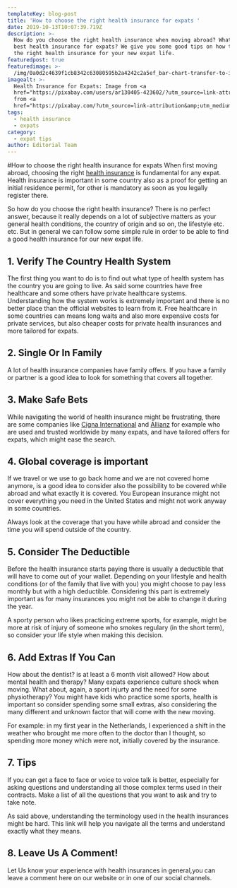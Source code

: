 ```yaml
---
templateKey: blog-post
title: 'How to choose the right health insurance for expats '
date: 2019-10-13T10:07:39.719Z
description: >-
  How do you choose the right health insurance when moving abroad? What is the
  best health insurance for expats? We give you some good tips on how to choose
  the right health insurance for your new expat life.
featuredpost: true
featuredimage: >-
  /img/0a0d2c4639f1cb8342c63080595b2a4242c2a5ef_bar-chart-transfer-to-india-homepage-english.png
imagealt: >-
  Health Insurance for Expats: Image from <a
  href="https://pixabay.com/users/ar130405-423602/?utm_source=link-attribution&amp;utm_medium=referral&amp;utm_campaign=image&amp;utm_content=2082630">ar130405</a>
  from <a
  href="https://pixabay.com/?utm_source=link-attribution&amp;utm_medium=referral&amp;utm_campaign=image&amp;utm_content=2082630">Pixabay</a>
tags:
  - health insurance
  - expats
category:
  - expat tips
author: Editorial Team
---
```


#How to choose the right health insurance for expats 
When first moving abroad, choosing the right [health insurance](https://expatfinancial.com/international-health-insurance/) is fundamental for any expat. 
Health insurance is important in some country also as a proof for getting an initial residence permit, for other is mandatory as soon as you legally register there.
 
So how do you choose the right health insurance? There is no perfect answer, because it really depends on a lot of subjective matters as your general health conditions, the country of origin and so on, the lifestyle etc. etc. But in general we can follow some simple rule in order to be able to find a good health insurance for our new expat life.

## 1. Verify The Country Health System

The first thing you want to do is to find out what type of health system has the country you are going to live. As said some countries have free healthcare and some others have private healthcare systems. Understanding how the system works is extremely important and there is no better place than the official websites to learn from it. Free healthcare in some countries can means long waits and also more expensive costs for private services, but also cheaper costs for private health insurances and more tailored for expats.

## 2. Single Or In Family

A lot of health insurance companies have family offers. If you have a family or partner is a good idea to look for something that covers all together. 

## 3. Make Safe Bets
While navigating the world of health insurance might be frustrating, there are some companies like [Cigna International](https://expatfinancial.com/cigna-international-health-insurance-plan/) and [Allianz](https://expatfinancial.com/allianz-international-health-insurance/) for example who are used and trusted worldwide by many expats, and have tailored offers for expats, which might ease the search. 


## 4. Global coverage is important

If we travel or we use to go back home and we are not covered home anymore, is a good idea to consider also the possibility to be covered while abroad and what exactly it is covered. You European insurance might not cover everything you need in the United States and might not work anyway in some countries. 

Always look at the coverage that you have while abroad and consider the time you will spend outside of the country.

## 5. Consider The Deductible 
Before the health insurance starts paying there is usually a deductible that will have to come out of your wallet. Depending on your lifestyle and health conditions (or of the family that live with you) you might choose to pay less monthly but with a high deductible. Considering this part is extremely important as for many insurances you might not be able to change it during the year. 

A sporty person who likes practicing extreme sports, for example, might be more at risk of injury of someone who smokes regulary (in the short term), so consider your life style when making this decision.


## 6. Add Extras If You Can
How about the dentist? is at least a 6 month visit allowed? How about mental health and therapy? Many expats experience culture shock when moving. What about, again, a sport injurty and the need for some physiotherapy? You might have kids who practice some sports, health is important so consider spending some small extras, also considering the many different and unknown factor that will come with the new moving.

For example: in my first year in the Netherlands, I experienced a shift in the weather who brought me more often to the doctor than I thought, so spending more money which were not, initially covered by the insurance.

## 7. Tips 

If you can get a face to face or voice to voice talk is better, especially for asking questions and understanding all those complex terms used in their contracts. 
Make a list of all the questions that you want to ask and try to take note.

As said above, understanding the terminology used in the health insurances might be hard. 
This link will help you navigate all the terms and understand exactly what they means.

## 8. Leave Us A Comment!
Let Us know your experience with health insurances in general,you can leave a comment here on our website or in one of our social channels.
